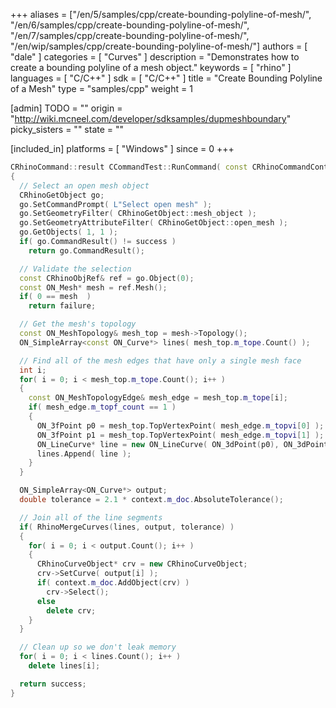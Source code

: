 +++
aliases = ["/en/5/samples/cpp/create-bounding-polyline-of-mesh/", "/en/6/samples/cpp/create-bounding-polyline-of-mesh/", "/en/7/samples/cpp/create-bounding-polyline-of-mesh/", "/en/wip/samples/cpp/create-bounding-polyline-of-mesh/"]
authors = [ "dale" ]
categories = [ "Curves" ]
description = "Demonstrates how to create a bounding polyline of a mesh object."
keywords = [ "rhino" ]
languages = [ "C/C++" ]
sdk = [ "C/C++" ]
title = "Create Bounding Polyline of a Mesh"
type = "samples/cpp"
weight = 1

[admin]
TODO = ""
origin = "http://wiki.mcneel.com/developer/sdksamples/dupmeshboundary"
picky_sisters = ""
state = ""

[included_in]
platforms = [ "Windows" ]
since = 0
+++

```cpp
CRhinoCommand::result CCommandTest::RunCommand( const CRhinoCommandContext& context )
{
  // Select an open mesh object
  CRhinoGetObject go;
  go.SetCommandPrompt( L"Select open mesh" );
  go.SetGeometryFilter( CRhinoGetObject::mesh_object );
  go.SetGeometryAttributeFilter( CRhinoGetObject::open_mesh );
  go.GetObjects( 1, 1 );
  if( go.CommandResult() != success )
    return go.CommandResult();

  // Validate the selection
  const CRhinoObjRef& ref = go.Object(0);
  const ON_Mesh* mesh = ref.Mesh();
  if( 0 == mesh  )
    return failure;

  // Get the mesh's topology
  const ON_MeshTopology& mesh_top = mesh->Topology();
  ON_SimpleArray<const ON_Curve*> lines( mesh_top.m_tope.Count() );

  // Find all of the mesh edges that have only a single mesh face
  int i;
  for( i = 0; i < mesh_top.m_tope.Count(); i++ )
  {
    const ON_MeshTopologyEdge& mesh_edge = mesh_top.m_tope[i];
    if( mesh_edge.m_topf_count == 1 )
    {
      ON_3fPoint p0 = mesh_top.TopVertexPoint( mesh_edge.m_topvi[0] );
      ON_3fPoint p1 = mesh_top.TopVertexPoint( mesh_edge.m_topvi[1] );
      ON_LineCurve* line = new ON_LineCurve( ON_3dPoint(p0), ON_3dPoint(p1) );
      lines.Append( line );
    }
  }

  ON_SimpleArray<ON_Curve*> output;
  double tolerance = 2.1 * context.m_doc.AbsoluteTolerance();

  // Join all of the line segments
  if( RhinoMergeCurves(lines, output, tolerance) )
  {
    for( i = 0; i < output.Count(); i++ )
    {
      CRhinoCurveObject* crv = new CRhinoCurveObject;
      crv->SetCurve( output[i] );
      if( context.m_doc.AddObject(crv) )
        crv->Select();
      else
        delete crv;
    }
  }

  // Clean up so we don't leak memory
  for( i = 0; i < lines.Count(); i++ )
    delete lines[i];

  return success;
}
```
